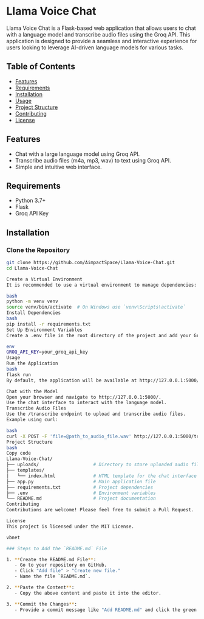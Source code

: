 # Llama Voice Chat

Llama Voice Chat is a Flask-based web application that allows users to chat with a language model and transcribe audio files using the Groq API. This application is designed to provide a seamless and interactive experience for users looking to leverage AI-driven language models for various tasks.

## Table of Contents

- [Features](#features)
- [Requirements](#requirements)
- [Installation](#installation)
- [Usage](#usage)
- [Project Structure](#project-structure)
- [Contributing](#contributing)
- [License](#license)

## Features

- Chat with a large language model using Groq API.
- Transcribe audio files (m4a, mp3, wav) to text using Groq API.
- Simple and intuitive web interface.

## Requirements

- Python 3.7+
- Flask
- Groq API Key

## Installation

### Clone the Repository

```bash
git clone https://github.com/AimpactSpace/Llama-Voice-Chat.git
cd Llama-Voice-Chat

Create a Virtual Environment
It is recommended to use a virtual environment to manage dependencies:

bash
python -m venv venv
source venv/bin/activate  # On Windows use `venv\Scripts\activate`
Install Dependencies
bash
pip install -r requirements.txt
Set Up Environment Variables
Create a .env file in the root directory of the project and add your Groq API key:

env
GROQ_API_KEY=your_groq_api_key
Usage
Run the Application
bash
flask run
By default, the application will be available at http://127.0.0.1:5000/.

Chat with the Model
Open your browser and navigate to http://127.0.0.1:5000/.
Use the chat interface to interact with the language model.
Transcribe Audio Files
Use the /transcribe endpoint to upload and transcribe audio files.
Example using curl:

bash
curl -X POST -F 'file=@path_to_audio_file.wav' http://127.0.0.1:5000/transcribe
Project Structure
bash
Copy code
Llama-Voice-Chat/
├── uploads/                    # Directory to store uploaded audio files
├── templates/
│   └── index.html              # HTML template for the chat interface
├── app.py                      # Main application file
├── requirements.txt            # Project dependencies
├── .env                        # Environment variables
└── README.md                   # Project documentation
Contributing
Contributions are welcome! Please feel free to submit a Pull Request.

License
This project is licensed under the MIT License.

vbnet

### Steps to Add the `README.md` File

1. **Create the README.md File**:
   - Go to your repository on GitHub.
   - Click "Add file" > "Create new file."
   - Name the file `README.md`.

2. **Paste the Content**:
   - Copy the above content and paste it into the editor.

3. **Commit the Changes**:
   - Provide a commit message like "Add README.md" and click the green "Commit new file" button.

